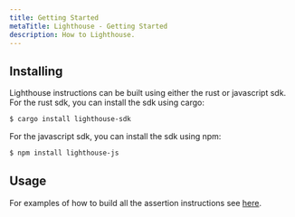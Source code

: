 ```yaml
---
title: Getting Started
metaTitle: Lighthouse - Getting Started
description: How to Lighthouse.
---
```


## Installing

Lighthouse instructions can be built using either the rust or javascript sdk. For the rust sdk, you can install the sdk using cargo:

```bash
$ cargo install lighthouse-sdk
```

For the javascript sdk, you can install the sdk using npm:

```bash
$ npm install lighthouse-js
```

## Usage

For examples of how to build all the assertion instructions see [here](/assert).
